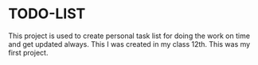 # TODO-LIST
This project is used to create personal task list for doing the work on time and get updated always.
This I was created in my class 12th.
This was my first project.
